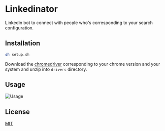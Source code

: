 # Linkedinator

Linkedin bot to connect with people who's corresponding to your search configuration.

## Installation

```bash
sh setup.sh
```
Download the [chromedriver](https://sites.google.com/a/chromium.org/chromedriver/) corresponding to your chrome version and your system and unzip into `drivers` directory.

## Usage
![Usage](https://www.zupimages.net/up/20/10/h3s6.png)

## License
[MIT](https://choosealicense.com/licenses/mit/)
